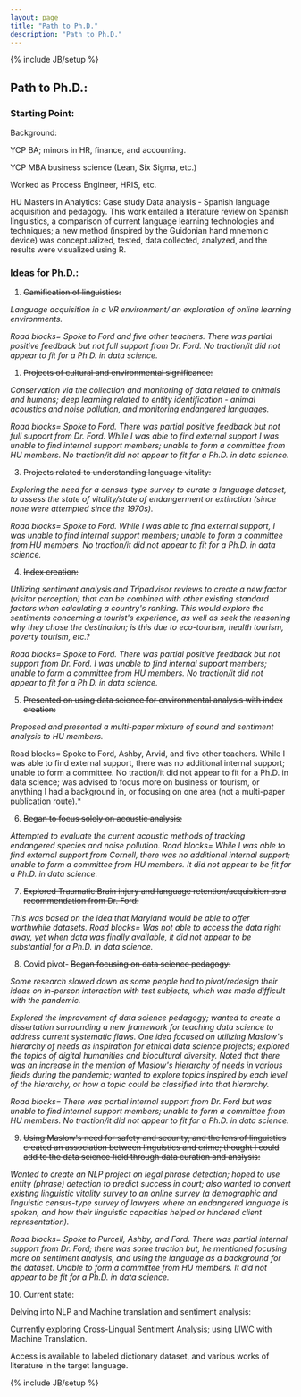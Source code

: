 ```yaml
---
layout: page
title: "Path to Ph.D." 
description: "Path to Ph.D."
---
```

{% include JB/setup %}


## Path to Ph.D.:



### Starting Point: 

Background: 

YCP BA; minors in HR, finance, and accounting.

YCP MBA business science (Lean, Six Sigma, etc.)

Worked as Process Engineer, HRIS, etc.

HU Masters in Analytics: Case study Data analysis - Spanish language acquisition and pedagogy. This work entailed a literature review on Spanish linguistics, a comparison of current language learning technologies and techniques; a new method (inspired by the Guidonian hand mnemonic device) was conceptualized, tested, data collected, analyzed, and the results were visualized using R.


### Ideas for Ph.D.:

1.  ~~Gamification of linguistics:~~

*Language acquisition in a VR environment/ an exploration of online learning environments.*

*Road blocks= Spoke to Ford and five other teachers. There was partial positive feedback but not full support from Dr. Ford. No traction/it did not appear to fit for a Ph.D. in data science.*


1.  ~~Projects of cultural and environmental significance:~~

*Conservation via the collection and monitoring of data related to animals and humans; deep learning related to entity identification - animal acoustics and noise pollution, and monitoring endangered languages.*

*Road blocks= Spoke to Ford. There was partial positive feedback but not full support from Dr. Ford. While I was able to find external support I was unable to find internal support members; unable to form a committee from HU members. No traction/it did not appear to fit for a Ph.D. in data science.*


3.  ~~Projects related to understanding language vitality:~~

*Exploring the need for a census-type survey to curate a language dataset, to assess the state of vitality/state of endangerment or extinction  (since none were attempted since the 1970s).*

*Road blocks= Spoke to Ford. While I was able to find external support, I was unable to find internal support members; unable to form a committee from HU members. No traction/it did not appear to fit for a Ph.D. in data science.*


4.  ~~Index creation:~~

*Utilizing sentiment analysis and Tripadvisor reviews to create a new factor (visitor perception) that can be combined with other existing standard factors when calculating a country's ranking. This would explore the sentiments concerning a tourist's experience, as well as seek the reasoning why they chose the destination; is this due to eco-tourism, health tourism,  poverty tourism, etc.?*

*Road blocks= Spoke to Ford. There was partial positive feedback but not support from Dr. Ford. I was unable to find internal support members; unable to form a committee from HU members. No traction/it did not appear to fit for a Ph.D. in data science.*


5.  ~~Presented on using data science for environmental analysis with index creation:~~

*Proposed and presented a multi-paper mixture of sound and sentiment analysis to HU members.*

Road blocks= Spoke to Ford, Ashby, Arvid, and five other teachers. While I was able to find external support, there was no additional internal support; unable to form a committee. No traction/it did not appear to fit for a Ph.D. in data science; was advised to focus more on business or tourism, or anything I had a background in, or focusing on one area (not a multi-paper publication route).*


6.  ~~Began to focus solely on acoustic analysis:~~

*Attempted to evaluate the current acoustic methods of tracking endangered species and noise pollution.
Road blocks= While I was able to find external support from Cornell, there was no additional internal support; unable to form a committee from HU members. It did not appear to be fit for a Ph.D. in data science.*


7.  ~~Explored Traumatic Brain injury and language retention/acquisition as a recommendation from Dr. Ford:~~

*This was based on the idea that Maryland would be able to offer worthwhile datasets.
Road blocks= Was not able to access the data right away, yet when data was finally available, it did not appear to be substantial for a Ph.D. in data science.*


8.  Covid pivot- ~~Began focusing on data science pedagogy:~~

*Some research slowed down as some people had to pivot/redesign their ideas on in-person interaction with test subjects, which was made difficult with the pandemic.*

*Explored the improvement of data science pedagogy; wanted to create a dissertation surrounding a new framework for teaching data science to address current systematic flaws. One idea focused on utilizing Maslow's hierarchy of needs as inspiration for ethical data science projects; explored the topics of digital humanities and biocultural diversity. Noted that there was an increase in the mention of Maslow's hierarchy of needs in various fields during the pandemic; wanted to explore topics inspired by each level of the hierarchy, or how a topic could be classified into that hierarchy.*

*Road blocks= There was partial internal support from Dr. Ford but was unable to find internal support members; unable to form a committee from HU members. No traction/it did not appear to fit for a Ph.D. in data science.*


9.  ~~Using Maslow's need for safety and security, and the lens of linguistics created an association between linguistics and crime; thought I could add to the data science field through data curation and analysis:~~

*Wanted to create an NLP project on legal phrase detection; hoped to use entity (phrase) detection to predict success in court; also wanted to convert existing linguistic vitality survey to an online survey (a demographic and linguistic census-type survey of lawyers where an endangered language is spoken, and how their linguistic capacities helped or hindered client representation).*

*Road blocks= Spoke to Purcell, Ashby, and Ford. There was partial internal support from Dr. Ford; there was some traction but, he mentioned focusing more on sentiment analysis, and using the language as a background for the dataset. Unable to form a committee from HU members. It did not appear to be fit for a Ph.D. in data science.*


10.  Current state: 

Delving into NLP and Machine translation and sentiment analysis:

Currently exploring Cross-Lingual Sentiment Analysis; using LIWC with Machine Translation.

Access is available to labeled dictionary dataset, and various works of literature in the target language.

{% include JB/setup %}